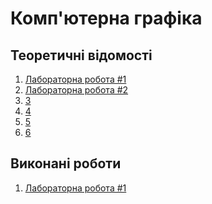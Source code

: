 # Комп'ютерна графіка

## Теоретичні відомості
1. [Лабораторна робота #1](info/lab-1.md)
2. [Лабораторна робота #2](info/lab-2.md)
3. [3]()
4. [4]()
5. [5]()
6. [6]()

## Виконані роботи
1. [Лабораторна робота #1](sources/lab-1)